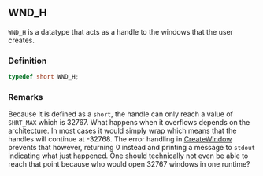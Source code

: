 ## WND_H
`WND_H` is a datatype that acts as a handle to the windows that the user creates.

### Definition
```C++
typedef short WND_H;
```

### Remarks
Because it is defined as a `short`, the handle can only reach a value of `SHRT_MAX` which is 32767. What happens when it overflows depends on the architecture. In most cases it would simply wrap which means that the handles will continue at -32768. The error handling in [CreateWindow](tsd_CreateWindow_function.md) prevents that however, returning 0 instead and printing a message to `stdout` indicating what just happened. One should technically not even be able to reach that point because who would open 32767 windows in one runtime?